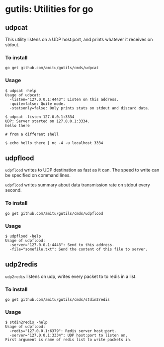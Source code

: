 # gutils: Utilities for go

## udpcat

This utility listens on a UDP host:port, and prints whatever it receives 
on stdout.

### To install

```shell
go get github.com/amitu/gutils/cmds/udpcat
```

### Usage

```shell
$ udpcat -help 
Usage of udpcat:
  -listen="127.0.0.1:4443": Listen on this address.
  -quite=false: Quite mode.
  -statsonly=false: Only prints stats on stdout and discard data.

$ udpcat -listen 127.0.0.1:3334
UDP: Server started on 127.0.0.1:3334.
hello there

# from a different shell

$ echo hello there | nc -4 -u localhost 3334
```

## udpflood

`udpflood` writes to UDP destination as fast as it can. The speed to write 
can be specified on command lines.

`udpflood` writes summary about data transmission rate on stdout every second.

### To install

```shell
go get github.com/amitu/gutils/cmds/udpflood
```

### Usage

```shell
$ udpflood -help 
Usage of udpflood:
  -server="127.0.0.1:4443": Send to this address.
  -file="somefile.txt": Send the content of this file to server.
```

## udp2redis

`udp2redis` listens on udp, writes every packet to to redis in a list.

### To install

```shell
go get github.com/amitu/gutils/cmds/stdin2redis
```

### Usage

```shell
$ stdin2redis -help 
Usage of udpflood:
  -redis="127.0.0.1:6379": Redis server host:port.
  -server="127.0.0.1:3334": UDP host:port to listen on.
First argument is name of redis list to write packets in.
```




